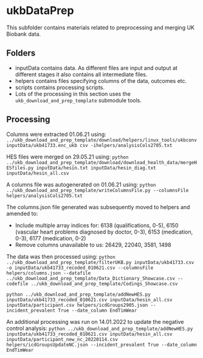 # ukbDataPrep

This subfolder contains materials related to preprocessing and merging UK Biobank data.

## Folders 

- inputData contains data. As different files are input and output at different stages it also contains all intermediate files.
- helpers contains files specifying columns of the data, outcomes etc. 
- scripts contains processing scripts. 
- Lots of the processing in this section uses the `ukb_download_and_prep_template` submodule tools. 

## Processing

Columns were extracted 01.06.21 using: 
`../ukb_download_and_prep_template/download/helpers/linux_tools/ukbconv inputData/ukb41733.enc_ukb csv -ihelpers/analysisCols2705.txt`  

HES files were merged on 29.05.21 using: 
`python ../ukb_download_and_prep_template/download/download_health_data/mergeHESfiles.py inputData/hesin.txt inputData/hesin_diag.txt inputData/hesin_all.csv`

A columns file was autogenerated on 01.06.21 using: 
`python ../ukb_download_and_prep_template/writeColumnsFile.py --columnsFile helpers/analysisCols2705.txt`

The columns.json file generated was subsequently moved to helpers and amended to: 
- Include multiple array indices for: 6138 (qualifications, 0-5), 6150 (vascular heart problems diagnosed by doctor, 0-3), 6153 (medication, 0-3), 6177 (medication, 0-2)
- Remove columns unavailable to us: 26429, 22040, 3581, 1498

The data was then processed using: 
`python ../ukb_download_and_prep_template/filterUKB.py inputData/ukb41733.csv -o inputData/ukb41733_recoded_010621.csv --columnsFile helpers/columns.json --datafile ../ukb_download_and_prep_template/Data_Dictionary_Showcase.csv --codefile ../ukb_download_and_prep_template/Codings_Showcase.csv`

`python ../ukb_download_and_prep_template/addNewHES.py inputData/ukb41733_recoded_010621.csv inputData/hesin_all.csv inputData/participant.csv helpers/icdGroups2905.json --incident_prevalent True --date_column EndTimWear`

An additional processing was run on 14.01.2022 to update the negative control analysis: 
`python ../ukb_download_and_prep_template/addNewHES.py inputData/ukb41733_recoded_010621.csv inputData/hesin_all.csv inputData/participant_new_nc_20220114.csv helpers/icdGroupsUpdateNC.json --incident_prevalent True --date_column EndTimWear`